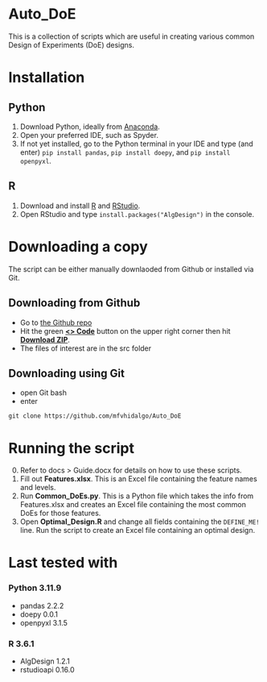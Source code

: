 # Auto_DoE

This is a collection of scripts which are useful in creating various common Design of Experiments (DoE) designs.

# Installation

## Python
1. Download Python, ideally from [Anaconda](https://www.anaconda.com/download/success).
2. Open your preferred IDE, such as Spyder.
3. If not yet installed, go to the Python terminal in your IDE and type (and enter) ```pip install pandas```, ```pip install doepy```, and ```pip install openpyxl```.

## R

1. Download and install [R](https://cran.r-project.org/) and [RStudio](https://posit.co/downloads/).
2. Open RStudio and type ```install.packages("AlgDesign")``` in the console.

# Downloading a copy

The script can be either manually downlaoded from Github or installed via Git.

## Downloading from Github

* Go to [the Github repo](https://github.com/mfvhidalgo/Auto_DoE)
* Hit the green <u>**<> Code**</u> button on the upper right corner then hit <u>**Download ZIP**</u>.
* The files of interest are in the src folder

## Downloading using Git

* open Git bash
* enter
```
git clone https://github.com/mfvhidalgo/Auto_DoE
```

# Running the script

0. Refer to docs > Guide.docx for details on how to use these scripts.
1. Fill out **Features.xlsx**. This is an Excel file containing the feature names and levels.
2. Run **Common_DoEs.py**. This is a Python file which takes the info from Features.xlsx and creates an Excel file containing the most common DoEs for those features.
3. Open **Optimal_Design.R** and change all fields containing the ```DEFINE_ME!``` line. Run the script to create an Excel file containing an optimal design.

# Last tested with

### Python 3.11.9
* pandas 2.2.2
* doepy 0.0.1
* openpyxl 3.1.5

### R 3.6.1
* AlgDesign 1.2.1
* rstudioapi 0.16.0


